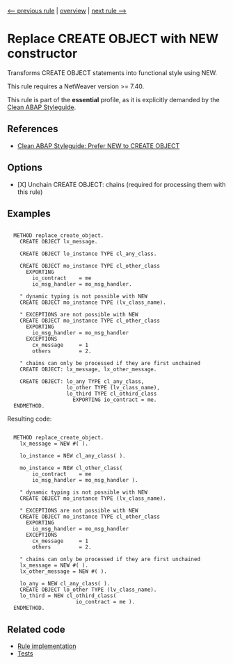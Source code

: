 [<-- previous rule](CallMethodRule.md) | [overview](../rules.md) | [next rule -->](RaiseTypeRule.md)

# Replace CREATE OBJECT with NEW constructor

Transforms CREATE OBJECT statements into functional style using NEW.

This rule requires a NetWeaver version >= 7.40.

This rule is part of the **essential** profile, as it is explicitly demanded by the [Clean ABAP Styleguide](https://github.com/SAP/styleguides/blob/main/clean-abap/CleanABAP.md).

## References

* [Clean ABAP Styleguide: Prefer NEW to CREATE OBJECT](https://github.com/SAP/styleguides/blob/main/clean-abap/CleanABAP.md#prefer-new-to-create-object)

## Options

* \[X\] Unchain CREATE OBJECT: chains \(required for processing them with this rule\)

## Examples


```ABAP

  METHOD replace_create_object.
    CREATE OBJECT lx_message.

    CREATE OBJECT lo_instance TYPE cl_any_class.

    CREATE OBJECT mo_instance TYPE cl_other_class
      EXPORTING
        io_contract    = me
        io_msg_handler = mo_msg_handler.

    " dynamic typing is not possible with NEW
    CREATE OBJECT mo_instance TYPE (lv_class_name).

    " EXCEPTIONS are not possible with NEW
    CREATE OBJECT mo_instance TYPE cl_other_class
      EXPORTING
        io_msg_handler = mo_msg_handler
      EXCEPTIONS
        cx_message     = 1
        others         = 2.

    " chains can only be processed if they are first unchained
    CREATE OBJECT: lx_message, lx_other_message.

    CREATE OBJECT: lo_any TYPE cl_any_class,
                   lo_other TYPE (lv_class_name),
                   lo_third TYPE cl_othird_class
                     EXPORTING io_contract = me.
  ENDMETHOD.
```

Resulting code:

```ABAP

  METHOD replace_create_object.
    lx_message = NEW #( ).

    lo_instance = NEW cl_any_class( ).

    mo_instance = NEW cl_other_class(
        io_contract    = me
        io_msg_handler = mo_msg_handler ).

    " dynamic typing is not possible with NEW
    CREATE OBJECT mo_instance TYPE (lv_class_name).

    " EXCEPTIONS are not possible with NEW
    CREATE OBJECT mo_instance TYPE cl_other_class
      EXPORTING
        io_msg_handler = mo_msg_handler
      EXCEPTIONS
        cx_message     = 1
        others         = 2.

    " chains can only be processed if they are first unchained
    lx_message = NEW #( ).
    lx_other_message = NEW #( ).

    lo_any = NEW cl_any_class( ).
    CREATE OBJECT lo_other TYPE (lv_class_name).
    lo_third = NEW cl_othird_class(
                      io_contract = me ).
  ENDMETHOD.
```

## Related code

* [Rule implementation](../../com.sap.adt.abapcleaner/src/com/sap/adt/abapcleaner/rules/commands/CreateObjectRule.java)
* [Tests](../../test/com.sap.adt.abapcleaner.test/src/com/sap/adt/abapcleaner/rules/commands/CreateObjectTest.java)

